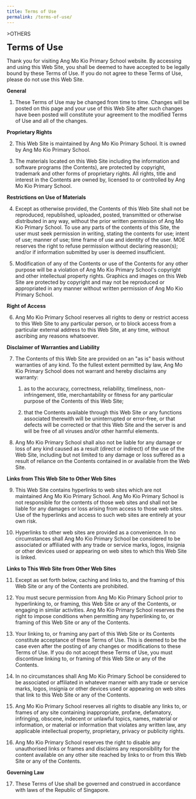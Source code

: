 ```yaml
---
title: Terms of Use
permalink: /terms-of-use/
---
```

&gt;OTHERS

**<font size="5">Terms of Use</font>**

Thank you for visiting Ang Mo Kio Primary School website. By accessing and using this Web Site, you shall be deemed to have accepted to be legally bound by these Terms of Use. If you do not agree to these Terms of Use, please do not use this Web Site. &nbsp;

  

**General**&nbsp;  

1.  These Terms of Use may be changed from time to time. Changes will be posted on this page and your use of this Web Site after such changes have been posted will constitute your agreement to the modified Terms of Use and all of the changes.&nbsp;
    

  

**Proprietary Rights**&nbsp;

2.  This Web Site is maintained by&nbsp;Ang Mo Kio Primary&nbsp;School. It is owned by&nbsp;Ang Mo Kio Primary&nbsp;School.&nbsp;
    
3.  The materials located on this Web Site including the information and software programs (the Contents), are protected by copyright, trademark and other forms of proprietary rights. All rights, title and interest in the Contents are owned by, licensed to or controlled by&nbsp;Ang Mo Kio Primary&nbsp;School.&nbsp;
    

  

**Restrictions on Use of Materials**&nbsp;

4.  Except as otherwise provided, the Contents of this Web Site shall not be reproduced, republished, uploaded, posted, transmitted or otherwise distributed in any way, without the prior written permission of&nbsp;Ang Mo Kio Primary&nbsp;School. To use any parts of the contents of this Site, the user must seek permission in writing, stating the contents for use; intent of use; manner of use; time frame of use and identity of the user. MOE reserves the right to refuse permission without declaring reason(s); and/or if information submitted by user is deemed insufficient.&nbsp;
    
5.  Modification of any of the Contents or use of the Contents for any other purpose will be a violation of&nbsp;Ang Mo Kio Primary&nbsp;School's copyright and other intellectual property rights. Graphics and images on this Web Site are protected by copyright and may not be reproduced or appropriated in any manner without written permission of&nbsp;Ang Mo Kio Primary&nbsp;School.&nbsp;
    

  

**Right of Access**&nbsp;

6.  Ang Mo Kio Primary&nbsp;School reserves all rights to deny or restrict access to this Web Site to any particular person, or to block access from a particular external address to this Web Site, at any time, without ascribing any reasons whatsoever.
    
      
    

**Disclaimer of Warranties and Liability**&nbsp;

7.  The Contents of this Web Site are provided on an "as is" basis without warranties of any kind. To the fullest extent permitted by law,&nbsp;Ang Mo Kio Primary&nbsp;School does not warrant and hereby disclaims any warranty:&nbsp;  
    
    1.  as to the accuracy, correctness, reliability, timeliness, non-infringement, title, merchantability or fitness for any particular purpose of the Contents of this Web Site;&nbsp;  
        
    2.  that the Contents available through this Web Site or any functions associated therewith will be uninterrupted or error-free, or that defects will be corrected or that this Web Site and the server is and will be free of all viruses and/or other harmful elements.&nbsp;  
        
8.  Ang Mo Kio Primary&nbsp;School shall also not be liable for any damage or loss of any kind caused as a result (direct or indirect) of the use of the Web Site, including but not limited to any damage or loss suffered as a result of reliance on the Contents contained in or available from the Web Site.
    
      
    

**Links from This Web Site to Other Web Sites**&nbsp;

9.  This Web Site contains hyperlinks to web sites which are not maintained&nbsp;Ang Mo Kio Primary&nbsp;School.&nbsp;Ang Mo Kio Primary&nbsp;School is not responsible for the contents of those web sites and shall not be liable for any damages or loss arising from access to those web sites. Use of the hyperlinks and access to such web sites are entirely at your own risk.&nbsp;  
    
10.  Hyperlinks to other web sites are provided as a convenience. In no circumstances shall&nbsp;Ang Mo Kio Primary&nbsp;School be considered to be associated or affiliated with any trade or service marks, logos, insignia or other devices used or appearing on web sites to which this Web Site is linked.
    
      
    

**Links to This Web Site from Other Web Sites**&nbsp;

11.  Except as set forth below, caching and links to, and the framing of this Web Site or any of the Contents are prohibited.&nbsp;  
    
12.  You must secure permission from&nbsp;Ang Mo Kio Primary&nbsp;School prior to hyperlinking to, or framing, this Web Site or any of the Contents, or engaging in similar activities.&nbsp;Ang Mo Kio Primary&nbsp;School reserves the right to impose conditions when permitting any hyperlinking to, or framing of this Web Site or any of the Contents.&nbsp;  
    
13.  Your linking to, or framing any part of this Web Site or its Contents constitute acceptance of these Terms of Use. This is deemed to be the case even after the posting of any changes or modifications to these Terms of Use. If you do not accept these Terms of Use, you must discontinue linking to, or framing of this Web Site or any of the Contents.&nbsp;  
    
14.  In no circumstances shall&nbsp;Ang Mo Kio Primary&nbsp;School be considered to be associated or affiliated in whatever manner with any trade or service marks, logos, insignia or other devices used or appearing on web sites that link to this Web Site or any of the Contents.&nbsp;  
    
15.  Ang Mo Kio Primary&nbsp;School reserves all rights to disable any links to, or frames of any site containing inappropriate, profane, defamatory, infringing, obscene, indecent or unlawful topics, names, material or information, or material or information that violates any written law, any applicable intellectual property, proprietary, privacy or publicity rights.&nbsp;  
    
16.  Ang Mo Kio Primary&nbsp;School reserves the right to disable any unauthorised links or frames and disclaims any responsibility for the content available on any other site reached by links to or from this Web Site or any of the Contents.
    
      
    

**Governing Law**&nbsp;  

17.  These Terms of Use shall be governed and construed in accordance with laws of the Republic of Singapore.